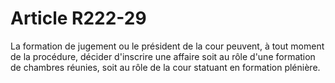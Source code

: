 # Article R222-29

La formation de jugement ou le président de la cour peuvent, à tout moment de la procédure, décider d'inscrire une affaire soit au rôle d'une formation de chambres réunies, soit au rôle de la cour statuant en formation plénière.
